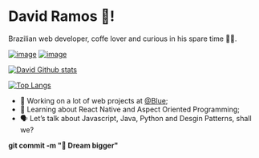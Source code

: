 # David Ramos 🤘!
Brazilian web developer, coffe lover and curious in his spare time 👨‍💻. <br>


[![image](https://img.shields.io/badge/LinkedIn-0077B5)](https://www.linkedin.com/in/davidramos-js/)
[![image](https://img.shields.io/badge/Instagram-E4405F)](https://www.instagram.com/davidr.js/)

[
![David Github stats](https://github-readme-stats.vercel.app/api?username=david123ramos&layout=compact&theme=dracula&hide=pascal)](https://github.com/anuraghazra/github-readme-stats)

[![Top Langs](https://github-readme-stats.vercel.app/api/top-langs/?username=david123ramos&layout=compact&theme=dracula&hide=pascal)](https://github.com/david123ramos/)


- 💪 Working on a lot of web projects at [@Blue](https://www.instagram.com/blue.assessoria/);
- 🧠 Learning about React Native and Aspect Oriented Programming;
- 🗣 Let’s talk about Javascript, Java, Python and Desgin Patterns, shall we? 



**git commit -m "🦅 Dream bigger"**


<!--
**david123ramos/david123ramos** is a ✨ _special_ ✨ repository because its `README.md` (this file) appears on your GitHub profile.

Here are some ideas to get you started:

- 🔭 I’m currently working on ...
- 🌱 I’m currently learning ...
- 👯 I’m looking to collaborate on ...
- 🤔 I’m looking for help with ...
- 💬 Ask me about ...
- 📫 How to reach me: ...
- 😄 Pronouns: ...
- ⚡ Fun fact: ...
-->
